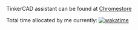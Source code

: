 TinkerCAD assistant can be found at [Chromestore](https://chromewebstore.google.com/detail/tinkercad-assistant/eliikkeilljmpemlohjmcingikpjkjpc)


Total time allocated by me currently:
[![wakatime](https://wakatime.com/badge/user/4a9dfc6f-007d-4928-8474-da15e079dd3e/project/727637b2-2011-4163-ad92-bcbc5d9bb824.svg)](https://wakatime.com/badge/user/4a9dfc6f-007d-4928-8474-da15e079dd3e/project/727637b2-2011-4163-ad92-bcbc5d9bb824)

